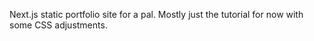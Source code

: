 Next.js static portfolio site for a pal. Mostly just the tutorial for now with some CSS adjustments.